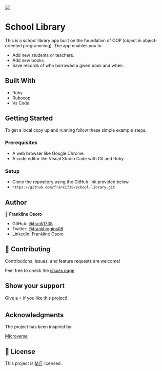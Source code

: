 ![](https://img.shields.io/badge/Microverse-blueviolet)

# School Library

This is a school library app built on the foundation of OOP (object in object-oriented programming). The app enables you to:

- Add new students or teachers.
- Add new books.
- Save records of who borrowed a given book and when.

## Built With

- Ruby
- Rubocop
- Vs Code

## Getting Started

To get a local copy up and running follow these simple example steps.

### Prerequisites

- A web browser like Google Chrome.
- A code editor like Visual Studio Code with Git and Ruby.

### Setup

- Clone the repository using the GitHub link provided below.
- `https://github.com/frank1738/school-library.git`

## Author

👤 **Frankline Osoro**

- GitHub: [@frank1738](https://github.com/frank1738)
- Twitter: [@frankhiggins08](https://twitter.com/frankhiggins08)
- LinkedIn: [Frankline Osoro](http://www.linkedin.com/in/frankline-osoro-b526ba18b)

## 🤝 Contributing

Contributions, issues, and feature requests are welcome!

Feel free to check the [issues page](../../issues/).

## Show your support

Give a ⭐️ if you like this project!

## Acknowledgments

The project has been inspired by:

[Microverse](https://www.microverse.org)

## 📝 License

This project is [MIT](./MIT.md) licensed.
